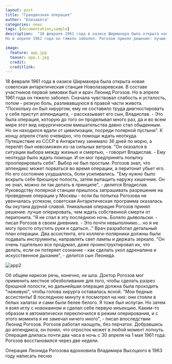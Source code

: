 ```yaml
---
layout: post
title: "Грандиозная операция"
author: "Елизавета"
categories: news
tags: [documentation,sample]
description:  "18 февраля 1961 года в оазисе Ширмахера была открыта новая советская антарктическая станция Новолазаревская. В составе участников первой зимовки был и врач Леонид Рогозов.
Но в апреле 1961 года он тяжело заболел. Рогозов принял решение: лучше оперировать, чем ждать собственной смерти. "

image:
  feature: app.jpg
  teaser: app.1.jpg
  credit:
  creditlink:
---
```

18 февраля 1961 года в оазисе Ширмахера была открыта новая советская антарктическая станция Новолазаревская. В составе участников первой зимовки был и врач Леонид Рогозов.
Но в апреле 1961 года он тяжело заболел. Сначала чувствовал слабость и усталость, потом - резкую боль, разливавшуюся в правой части живота.
"Поскольку он был хирургом, ему не составило труда диагностировать у себя приступ аппендицита, - рассказывает его сын, Владислав. - Это была операция, которую до того он проделывал много раз, да и во всем мире этот вид хирургическом вмешательства давно стал обыденным. Но он находился вдали от цивилизации, посреди полярной пустыни".
К концу апреля стало очевидно, что помощи ждать неоткуда. Путешествие из СССР в Антарктику занимало 36 дней по морю, а перелёт был невозможен из-за сильных ветров.
"Он оказался в ситуации выбора между жизнью и смертью, - говорит Владислав. - Ему неоткуда было ждать помощи. И он мог предпринять попытку прооперировать себя".
Выбор не был простым. Рогозов знал, что аппендикс может порваться во время операции, а перитонит убьет его. Но его состояние ухудшалось, боли усиливались.
"Ему нужно было вскрыть себе брюшную полость, затем вытащить наружу кишечник. Он не знал, можно ли так делать в принципе", - делится Владислав.
Руководству полярной станции пришлось запрашивать разрешение на проведение операции у Москвы - если бы попытка Рогозова не увенчалась успехом, советская Антарктическая программа оказалась бы окутана дурной славой.
Уникальная операция
Рогозов принял решение: лучше оперировать, чем ждать собственной смерти от перитонита.
"Я не спал в эту последнюю ночь. Болело дьявольски. - писал Рогозов в своем дневнике. - Это почти невыполнимо... но я не могу просто опустить руки и сдаться..."
Врач разработал детальный план операции. Два ассистента, его коллеги-полярники должны были подавать инструменты, направлять свет лампы и держать зеркало.
"Он очень тщательно все продумал, даже проинструктировал их, что делать, если он потеряет сознание - как сделать укол адреналина и искусственное дыхание", - делится сын Леонида.

![app2]({{site.baseurl}}/assets/img/app2.jpg)

Об общем наркозе речь, конечно, не шла. Доктор Рогозов мог применить местное обезболивание для того, чтобы сделать разрез брюшной полости, но дальнейшая операция должна была проходить "наживую", чтобы голова хирурга оставалась ясной.
"Мои бедные ассистенты! В последнюю минуту я посмотрел на них: они стояли в белых халатах и сами были белее белого. Я тоже был испуган. Но затем я взял иглу с новокаином и сделал себе первую инъекцию. Каким-то образом я автоматически переключился в режим оперирования, и с этого момента я не замечал ничего иного", - писал впоследствии Леонид Рогозов.
Рогозов работал наощупь, без перчаток. Добравшись до аппендикса, он понял, что отросток может в любой момент лопнуть.
Операция длилась почти два часа в ночь с 30 апреля на 1 мая 1961 года.
Рогозов восстановился через две недели.

Операция Леонида Рогозова вдохновила Владимира Высоцкого в 1963 году написать песню

<!--<audio src="../assets/audio/app_VV.ogg" controls></audio>-->
